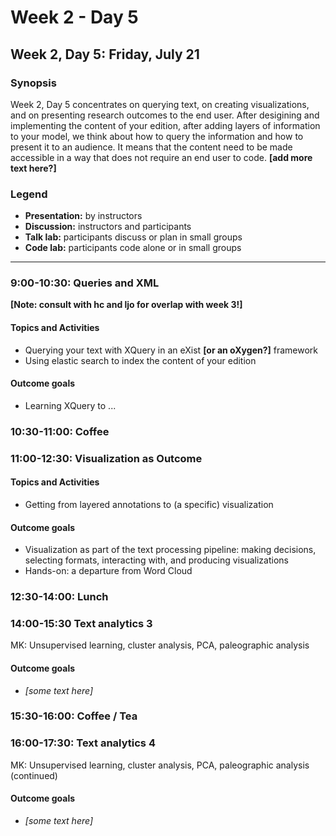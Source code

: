 # Week 2 - Day 5

## Week 2, Day 5: Friday, July 21

### Synopsis

Week 2, Day 5 concentrates on querying text, on creating visualizations, and on presenting research outcomes to the end user. After desigining and implementing the content of your edition, after adding layers of information to your model, we think about how to query the information and how to present it to an audience. It means that the content need to be made accessible in a way that does not require an end user to code. 
**[add more text here?]**


### Legend

* **Presentation:** by instructors
* **Discussion:** instructors and participants
* **Talk lab:** participants discuss or plan in small groups
* **Code lab:** participants code alone or in small groups

-------

### 9:00-10:30: Queries and XML
**[Note: consult with hc and ljo for overlap with week 3!]**  

#### Topics and Activities
* Querying your text with XQuery in an eXist **[or an oXygen?]**  framework
* Using elastic search to index the content of your edition

#### Outcome goals
* Learning XQuery to ...

### 10:30-11:00: Coffee

### 11:00-12:30: Visualization as Outcome 

#### Topics and Activities
* Getting from layered annotations to (a specific) visualization

#### Outcome goals
* Visualization as part of the text processing pipeline: making decisions, selecting formats, interacting with, and producing visualizations
* Hands-on: a departure from Word Cloud

### 12:30-14:00: Lunch

### 14:00-15:30 Text analytics 3

MK: Unsupervised learning, cluster analysis, PCA, paleographic analysis

#### Outcome goals
* _[some text here]_

### 15:30-16:00: Coffee / Tea

### 16:00-17:30: Text analytics 4

MK: Unsupervised learning, cluster analysis, PCA, paleographic analysis (continued)

#### Outcome goals
* _[some text here]_
